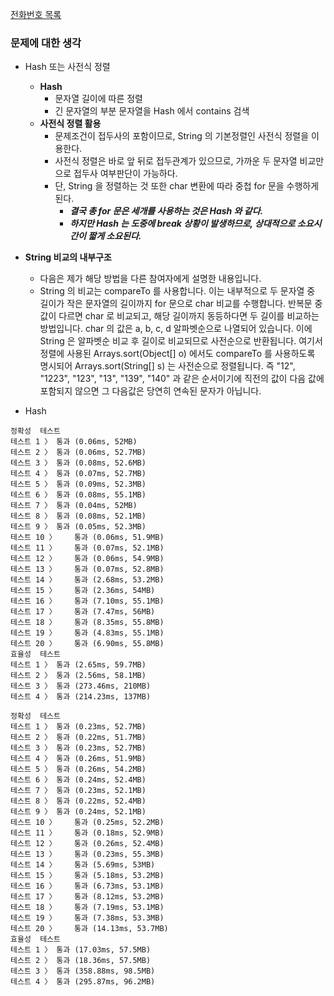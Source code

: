 [전화번호 목록](https://programmers.co.kr/learn/courses/30/lessons/42577)

### 문제에 대한 생각
- Hash 또는 사전식 정렬
    - __Hash__
        - 문자열 길이에 따른 정렬
        - 긴 문자열의 부분 문자열을 Hash 에서 contains 검색
    - __사전식 정렬 활용__
        - 문제조건이 접두사의 포함이므로, String 의 기본정렬인 사전식 정렬을 이용한다.
        - 사전식 정렬은 바로 앞 뒤로 접두관계가 있으므로, 가까운 두 문자열 비교만으로 접두사 여부판단이 가능하다.
        - 단, String 을 정렬하는 것 또한 char 변환에 따라 중첩 for 문을 수행하게 된다.
            - ___결국 총 for 문은 세개를 사용하는 것은 Hash 와 같다.___
            - ___하지만 Hash 는 도중에 break 상황이 발생하므로, 상대적으로 소요시간이 짧게 소요된다.___
- __String 비교의 내부구조__
    - 다음은 제가 해당 방법을 다른 참여자에게 설명한 내용입니다.
    - String 의 비교는 compareTo 를 사용합니다. 이는 내부적으로 두 문자열 중 길이가 작은 문자열의 길이까지 for 문으로 char 비교를 수행합니다. 반복문 중 값이 다르면 char 로 비교되고, 해당 길이까지 동등하다면 두 길이를 비교하는 방법입니다. char 의 값은 a, b, c, d 알파벳순으로 나열되어 있습니다. 이에 String 은 알파벳순 비교 후 길이로 비교되므로 사전순으로 반환됩니다. 여기서 정렬에 사용된 Arrays.sort(Object[] o) 에서도 compareTo 를 사용하도록 명시되어 Arrays.sort(String[] s) 는 사전순으로 정렬됩니다. 즉 "12", "1223", "123", "13", "139", "140" 과 같은 순서이기에 직전의 값이 다음 값에 포함되지 않으면 그 다음값은 당연히 연속된 문자가 아닙니다.


- Hash
```
정확성  테스트
테스트 1 〉	통과 (0.06ms, 52MB)
테스트 2 〉	통과 (0.06ms, 52.7MB)
테스트 3 〉	통과 (0.08ms, 52.6MB)
테스트 4 〉	통과 (0.07ms, 52.7MB)
테스트 5 〉	통과 (0.09ms, 52.3MB)
테스트 6 〉	통과 (0.08ms, 55.1MB)
테스트 7 〉	통과 (0.04ms, 52MB)
테스트 8 〉	통과 (0.08ms, 52.1MB)
테스트 9 〉	통과 (0.05ms, 52.3MB)
테스트 10 〉	통과 (0.06ms, 51.9MB)
테스트 11 〉	통과 (0.07ms, 52.1MB)
테스트 12 〉	통과 (0.06ms, 54.9MB)
테스트 13 〉	통과 (0.07ms, 52.8MB)
테스트 14 〉	통과 (2.68ms, 53.2MB)
테스트 15 〉	통과 (2.36ms, 54MB)
테스트 16 〉	통과 (7.10ms, 55.1MB)
테스트 17 〉	통과 (7.47ms, 56MB)
테스트 18 〉	통과 (8.35ms, 55.8MB)
테스트 19 〉	통과 (4.83ms, 55.1MB)
테스트 20 〉	통과 (6.90ms, 55.8MB)
효율성  테스트
테스트 1 〉	통과 (2.65ms, 59.7MB)
테스트 2 〉	통과 (2.56ms, 58.1MB)
테스트 3 〉	통과 (273.46ms, 210MB)
테스트 4 〉	통과 (214.23ms, 137MB)
```

```
정확성  테스트
테스트 1 〉	통과 (0.23ms, 52.7MB)
테스트 2 〉	통과 (0.22ms, 51.7MB)
테스트 3 〉	통과 (0.23ms, 52.7MB)
테스트 4 〉	통과 (0.26ms, 51.9MB)
테스트 5 〉	통과 (0.26ms, 54.2MB)
테스트 6 〉	통과 (0.24ms, 52.4MB)
테스트 7 〉	통과 (0.23ms, 52.1MB)
테스트 8 〉	통과 (0.22ms, 52.4MB)
테스트 9 〉	통과 (0.24ms, 52.1MB)
테스트 10 〉	통과 (0.25ms, 52.2MB)
테스트 11 〉	통과 (0.18ms, 52.9MB)
테스트 12 〉	통과 (0.26ms, 52.4MB)
테스트 13 〉	통과 (0.23ms, 55.3MB)
테스트 14 〉	통과 (5.69ms, 53MB)
테스트 15 〉	통과 (5.18ms, 53.2MB)
테스트 16 〉	통과 (6.73ms, 53.1MB)
테스트 17 〉	통과 (8.12ms, 53.2MB)
테스트 18 〉	통과 (7.19ms, 53.1MB)
테스트 19 〉	통과 (7.38ms, 53.3MB)
테스트 20 〉	통과 (14.13ms, 53.7MB)
효율성  테스트
테스트 1 〉	통과 (17.03ms, 57.5MB)
테스트 2 〉	통과 (18.36ms, 57.5MB)
테스트 3 〉	통과 (358.88ms, 98.5MB)
테스트 4 〉	통과 (295.87ms, 96.2MB)
```
